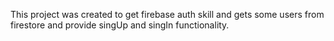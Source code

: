 This project was created to get firebase auth skill and gets some users from firestore and provide singUp and singIn functionality.